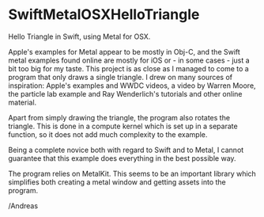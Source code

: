 # SwiftMetalOSXHelloTriangle

Hello Triangle in Swift, using Metal for OSX.

Apple's examples for Metal appear to be mostly in Obj-C, and the Swift metal examples found online are mostly for iOS or - in some cases - just a bit too big for my taste. This 
project is as close as I managed to come to a program that only draws a single triangle. I drew on many sources of inspiration: Apple's examples and WWDC videos, a video by Warren Moore, the particle lab example and Ray Wenderlich's tutorials and other online material.

Apart from simply drawing the triangle, the program also rotates the triangle. This is done in a compute kernel which is set up in a separate function, so it does not add much complexity to the example.

Being a complete novice both with regard to Swift and to Metal, I cannot guarantee that this example does everything in the best possible way. 

The program relies on MetalKit. This seems to be an important library which simplifies both creating a metal window and getting assets into the program.

/Andreas 